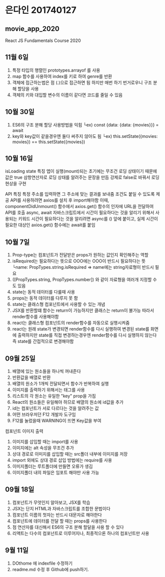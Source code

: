 # 은다인 201740127

## movie_app_2020
React JS Fundamentals Course 2020

## 11월 6일
1. 특정 타입의 행렬인 prototypes.arrayof 를 사용
2. map 함수를 사용하여 index를 키로 하여 genre를 반환
3. 객체에 접근하는법은 점 (.)으로 접근하면 됨 하지만 매번 하기 번거로우니 구조 분해 할당을 사용
4. 객체의 키와 대입할 변수의 이름이 같다면 코드를 줄일 수 있음

## 10월 30일
1. ES6의 구조 분해 할당 사용방법을 익힘
    └ex) const {data: {data: {movies}}} = await
2. key와 key값이 같을경우엔 둘다 써주지 않아도 됨
    └ex) this.setState({movies: movies}) == this.setState({movies})

## 10월 16일
isLoading state 특징
앱이 실행(mount)되는 초기에는 무조건 로딩 상태이기 때문에 값은 true
삼항연산자로 로딩 상태를 알려주는 문장을 만듬
강제로 false로 바꿔서 로딩 현상을 구현

API 특징
특정 주소를 입력하면 그 주소에 맞는 결과를 보내줌
조건도 붙일 수 있도록 제공
API를 사용하려면 axios를 설치 후 import해야함
이때, componentDidUnmount() 함수에서 axios.get() 함수의 인자에 URL을 전달하여 API를 호출
async, await
자바스크립트에서 시간이 필요하다는 것을 알리기 위해서 사용되는 키워드
시간이 필요하다는 것을 알리려면 async를 () 앞에 붙이고, 실제 시간이 필요한 대상인 axios.get() 함수에는 await를 붙임


## 10월 7일
1. Prop-type는 컴포넌트가 전달받은 props가 원하는 값인지 확인해주는 역할
2. isRequired는 필요하다는 뜻으로 OOO에는 OOO이 반드시 필요하다는 뜻
    └name: PropTypes.string.isRequired => name에는 string자료형이 반드시 필요
3. ([PropTypes.string, PropTypes.number]) 와 같이 자료형을 여러개 지정할 수도 있음
4. state는 동적 데이터를 다룰때 사용
5. props는 동적 데이터를 다루지 못 함
6. state는 클래스형 컴포넌트에서 사용할 수 있는 개념
7. JSX를 반환할떄 함수는 return이 가능하지만 클래스는 return이 불가능 따라서 render함수를 사용해야함
8. react는 클래스형 컴포넌트의 render함수를 자동으로 실행시켜줌
9. react는 원래 state가 변경되면 render함수를 다시 실행하여 변경된 state를 화면에 출력하지만
    state를 직접 변경하는경우엔 render함수를 다시 실행하지 않는다 즉 state를 간접적으로 변경해야함


## 09월 25일
1. 배열에 있는 원소들을 하나씩 꺼내준다
2. 반환값을 배열로 반환
3. 배열의 원소가 1개씩 전달되면서 함수가 반복하여 실행
4. 이미지를 출력하기 위해서는  태그를 사용
5. 리스트의 각 원소는 유일한 "key" prop을 가짐
6. React의 원소들은 유일해야 하므로 배열의 원소에 id값을 추가
7. id는 컴포넌트가 서로 다르다는 것을 알려주는 값
8. 어떤 브라우저던 F12 개발자 도구임
9. F12를 눌렀을때 WARNING이 뜨면 Key값을 부여
 
 컴포넌트 이미지 출력
1. 이미지를 삽입할 때는 import를 사용
2. 이미지에는 alt 속성을 무조건 추가
3. 상대 경로로 이미지를 삽입할 때는 src폴더 내부에 이미지를 저장
4. import 외에도 상대 경로 삽입 방법에는 require를 사용
5. 이미지폴더는 루트폴더에 만들면 오류가 생김
6. 이미지폴더 내의 파일은 임포트 해야만 사용 가능


## 09월 18일
1. 컴포넌트가 무엇인지 알아보고, JSX를 학습
2. JSX는 단지 HTML과 자바스크립트를 조합한 문법이다
3. 컴포넌트 이름의 첫자는 반드시 대문자로 해야한다
4. 컴포넌트에 데이터를 전달 할 때는 props를 사용한다
5. 점 연산자를 대신해서 ES6의 구조 분해 할달을 사용 할 수 있다
6. 리액트는 다수의 컴포넌트로 이루어지나, 최종적으론 하나의 컴포넌트만 사용

## 9월 11일
1. DOthome 에 indexfile 수정하기
2. readme.md 수정 후 Github에 push하기.